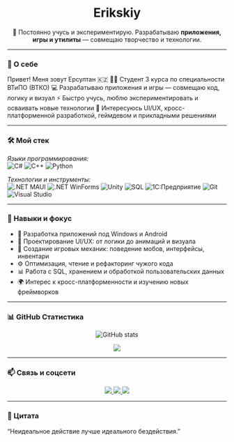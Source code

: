 <h1 align="center">Erikskiy</h1>

<p align="center">
  🧠 Постоянно учусь и экспериментирую.  
  Разрабатываю <strong>приложения, игры и утилиты</strong> — совмещаю творчество и технологии.
</p>

---

### 👋 О себе

Привет! Меня зовут Ерсултан 🇰🇿
🧑‍🎓 Студент 3 курса по специальности ВТиПО (ВТКО)
💻 Разрабатываю приложения и игры — совмещаю код, логику и визуал
⚡ Быстро учусь, люблю экспериментировать и осваивать новые технологии
🎯 Интересуюсь UI/UX, кросс-платформенной разработкой, геймдевом и прикладными решениями

---

### 🛠 Мой стек

*Языки программирования:*  
![C#](https://img.shields.io/badge/C%23-239120?style=for-the-badge&logo=c-sharp&logoColor=white)
![C++](https://img.shields.io/badge/C++-00599C?style=for-the-badge&logo=c%2B%2B&logoColor=white)
![Python](https://img.shields.io/badge/Python-3776AB?style=for-the-badge&logo=python&logoColor=white)

*Технологии и инструменты:*  
![.NET MAUI](https://img.shields.io/badge/.NET_MAUI-512BD4?style=for-the-badge&logo=dotnet&logoColor=white)
![.NET WinForms](https://img.shields.io/badge/.NET%20WinForms-512BD4?style=for-the-badge&logo=windows&logoColor=white)
![Unity](https://img.shields.io/badge/Unity-100000?style=for-the-badge&logo=unity&logoColor=white)
![SQL](https://img.shields.io/badge/SQL-003B57?style=for-the-badge&logo=sqlite&logoColor=white)
![1С:Предприятие](https://img.shields.io/badge/1С–Предприятие-FFD700?style=for-the-badge&logoColor=black)
![Git](https://img.shields.io/badge/Git-F05032?style=for-the-badge&logo=git&logoColor=white)
![Visual Studio](https://img.shields.io/badge/Visual%20Studio-5C2D91?style=for-the-badge&logo=visualstudio&logoColor=white)

---

### 🎯 Навыки и фокус

- 🚀 Разработка приложений под Windows и Android
- 🎨 Проектирование UI/UX: от логики до анимаций и визуала
- 🧠 Создание игровых механик: поведение мобов, интерфейсы, инвентари
- ⚙ Оптимизация, чтение и рефакторинг чужого кода
- 📊 Работа с SQL, хранением и обработкой пользовательских данных
- 🌍 Интерес к кросс-платформенности и изучению новых фреймворков

---

### 📊 GitHub Статистика

<p align="center">
  <img src="https://github-readme-stats.vercel.app/api?username=Erikskiy&show_icons=true&theme=tokyonight" alt="GitHub stats" />
</p>

<p align="center">
  <img src="https://github-readme-stats.vercel.app/api/top-langs/?username=Erikskiy&layout=compact&theme=tokyonight" />
</p>

---

### 📫 Связь и соцсети

<p align="center">
  <a href="https://github.com/Erikskiy">
    <img src="https://img.shields.io/badge/GitHub-181717?style=for-the-badge&logo=github&logoColor=white" />
  </a>
  <a href="https://www.instagram.com/erikskiy">
    <img src="https://img.shields.io/badge/Instagram-E4405F?style=for-the-badge&logo=instagram&logoColor=white" />
  </a>
  <a href="https://vk.com/erikskiy">
    <img src="https://img.shields.io/badge/VK-4680C2?style=for-the-badge&logo=vk&logoColor=white" />
  </a>
</p>

---

### 💬 Цитата

“Неидеальное действие лучше идеального бездействия.”
